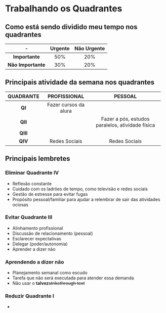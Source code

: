 # Trabalhando os Quadrantes

## Como está sendo dividido meu tempo nos quadrantes

-|Urgente|Não Urgente
:-:|:-:|:-:
**Importante**|50%|20%
**Não Importante**|30%|20%

## Principais atividade da semana nos quadrantes

QUADRANTE|PROFISSIONAL|PESSOAL
:-:|:-:|:-:
**QI**|Fazer cursos da alura|
**QII**||Fazer a pós, estudos paralelos, atividade física
**QIII**||
**QIV**|Redes Sociais|Redes Sociais

## Principais lembretes

### Eliminar Quadrante IV

- Reflexão constante
- Cuidado com os ladrões de tempo, como televisão e redes sociais
- Gestão de estresse para evitar fugas
- Propósito pessoal/familiar para ajudar a relembrar de sair das atividades ociosas

### Evitar Quadrante III

- Alinhamento profissional
- Discussão de relacionamento (pessoal)
- Esclarecer expectativas
- Delegar (poder/autonomia)
- Aprender a dizer não

### Aprendendo a dizer não

- Planejamento semanal como escudo
- Tarefa que não será executada para atender essa demanda
- Não usar o **talvez**~~strikethrough text~~

### Reduzir Quadrante I

- 

<!--stackedit_data:
eyJoaXN0b3J5IjpbLTIwNTM3MjM0ODUsLTIxNDIyNjU4ODAsMT
c2OTYwMDY5MiwtMTI0ODU0NzcxMyw3MzA5OTgxMTZdfQ==
-->